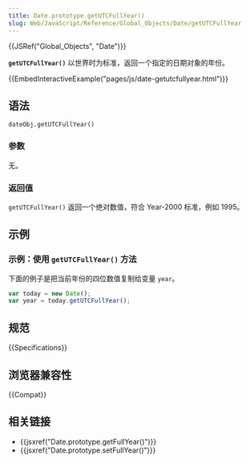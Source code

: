 ```yaml
---
title: Date.prototype.getUTCFullYear()
slug: Web/JavaScript/Reference/Global_Objects/Date/getUTCFullYear
---
```


{{JSRef("Global_Objects", "Date")}}

**`getUTCFullYear()`** 以世界时为标准，返回一个指定的日期对象的年份。

{{EmbedInteractiveExample("pages/js/date-getutcfullyear.html")}}

## 语法

```plain
dateObj.getUTCFullYear()
```

### 参数

无。

### 返回值

`getUTCFullYear()` 返回一个绝对数值，符合 Year-2000 标准，例如 1995。

## 示例

### 示例：使用 `getUTCFullYear()` 方法

下面的例子是把当前年份的四位数值复制给变量 `year`。

```js
var today = new Date();
var year = today.getUTCFullYear();
```

## 规范

{{Specifications}}

## 浏览器兼容性

{{Compat}}

## 相关链接

- {{jsxref("Date.prototype.getFullYear()")}}
- {{jsxref("Date.prototype.setFullYear()")}}
